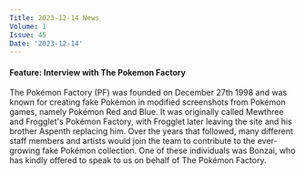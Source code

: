 ```yaml
---
Title: 2023-12-14 News
Volume: 1
Issue: 45
Date: '2023-12-14'
---
```

#### Feature: Interview with The Pokemon Factory
The Pokémon Factory (PF) was founded on December 27th 1998 and was known for creating fake Pokémon in modified screenshots from Pokémon games, namely Pokémon Red and Blue. It was originally called Mewthree and Frogglet's Pokémon Factory, with Frogglet later leaving the site and his brother Aspenth replacing him. Over the years that followed, many different staff members and artists would join the team to contribute to the ever-growing fake Pokémon collection. One of these individuals was Bonzai, who has kindly offered to speak to us on behalf of The Pokémon Factory.